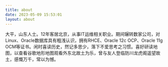 ```yaml
---
title: about
date: 2023-05-09 15:53:01
layout: about
---
```


大平，山东人士。12年客居北京，从事IT运维相关职业。期间辗转数家公司，对Linux、Oracle数据库具有粗浅认识，拥有RHCE、Oracle 12c OCP、Oracle 11g OCM等证书。闲时喜读历史，然记多思少，落下不爱思考之习惯。喜好研读地图，以查看谷歌地形地图观看外东北故土为乐，曾与友人登临防川龙虎阁遥望故土，感慨万千，常以为憾。

